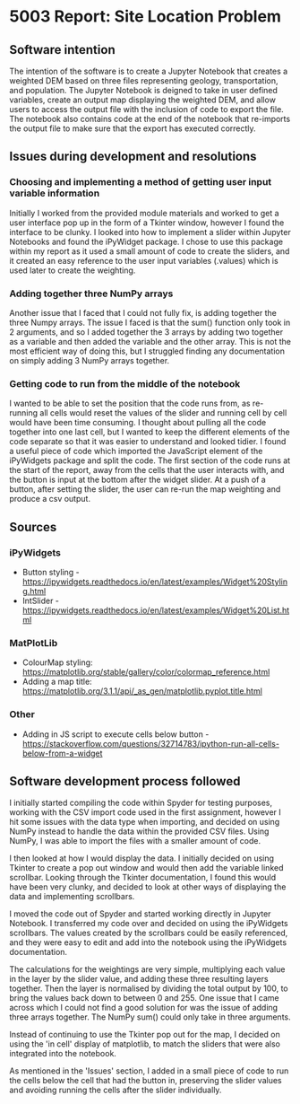# 5003 Report: Site Location Problem

## Software intention 
The intention of the software is to create a Jupyter Notebook that creates a weighted DEM based on three files representing geology, transportation, and population. The Jupyter Notebook is deigned to take in user defined variables, create an output map displaying the weighted DEM, and allow users to access the output file with the inclusion of code to export the file. 
The notebook also contains code at the end of the notebook that re-imports the output file to make sure that the export has executed correctly. 

## Issues during development and resolutions

### Choosing and implementing a method of getting user input variable information
Initially I worked from the provided module materials and worked to get a user interface pop up in the form of a Tkinter window, however I found the interface to be clunky. I looked into how to implement a slider within Jupyter Notebooks and found the iPyWidget package. I chose to use this package within my report as it used a small amount of code to create the sliders, and it created an easy reference to the user input variables (.values) which is used later to create the weighting.

### Adding together three NumPy arrays
Another issue that I faced that I could not fully fix, is adding together the three Numpy arrays. The issue I faced is that the sum() function only took in 2 arguments, and so I added together the 3 arrays by adding two together as a variable and then added the variable and the other array. This is not the most efficient way of doing this, but I struggled finding any documentation on simply adding 3 NumPy arrays together.

### Getting code to run from the middle of the notebook
I wanted to be able to set the position that the code runs from, as re-running all cells would reset the values of the slider and running cell by cell would have been time consuming. I thought about pulling all the code together into one last cell, but I wanted to keep the different elements of the code separate so that it was easier to understand and looked tidier. I found a useful piece of code which imported the JavaScript element of the iPyWidgets package and split the code. The first section of the code runs at the start of the report, away from the cells that the user interacts with, and the button is input at the bottom after the widget slider. At a push of a button, after setting the slider, the user can re-run the map weighting and produce a csv output.

## Sources

### iPyWidgets
- Button styling - https://ipywidgets.readthedocs.io/en/latest/examples/Widget%20Styling.html
- IntSlider - https://ipywidgets.readthedocs.io/en/latest/examples/Widget%20List.html

### MatPlotLib
- ColourMap styling: https://matplotlib.org/stable/gallery/color/colormap_reference.html
- Adding a map title: https://matplotlib.org/3.1.1/api/_as_gen/matplotlib.pyplot.title.html

### Other
- Adding in JS script to execute cells below button - https://stackoverflow.com/questions/32714783/ipython-run-all-cells-below-from-a-widget

## Software development process followed

I initially started compiling the code within Spyder for testing purposes, working with the CSV import code used in the first assignment, however I hit some issues with the data type when importing, and decided on using NumPy instead to handle the data within the provided CSV files. Using NumPy, I was able to import the files with a smaller amount of code. 

I then looked at how I would display the data. I initially decided on using Tkinter to create a pop out window and would then add the variable linked scrollbar. Looking through the Tkinter documentation, I found this would have been very clunky, and decided to look at other ways of displaying the data and implementing scrollbars. 

I moved the code out of Spyder and started working directly in Jupyter Notebook. I transferred my code over and decided on using the iPyWidgets scrollbars. The values created by the scrollbars could be easily referenced, and they were easy to edit and add into the notebook using the iPyWidgets documentation. 

The calculations for the weightings are very simple, multiplying each value in the layer by the slider value, and adding these three resulting layers together. Then the layer is normalised by dividing the total output by 100, to bring the values back down to between 0 and 255. One issue that I came across which I could not find a good solution for was the issue of adding three arrays together. The NumPy sum() could only take in three arguments. 

Instead of continuing to use the Tkinter pop out for the map, I decided on using the 'in cell' display of matplotlib, to match the sliders that were also integrated into the notebook.

As mentioned in the 'Issues' section, I added in a small piece of code to run the cells below the cell that had the button in, preserving the slider values and avoiding running the cells after the slider individually. 




